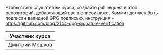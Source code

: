 Чтобы стать слушателем курса, создайте pull request в этот репозиторий, добавляющий вас в список ниже. Коммит должен быть подписан валидной GPG подписью, инструкция - https://github.com/blog/2144-gpg-signature-verification


| Участник курса     |
| ------------- |
| Дмитрий Мешков|

